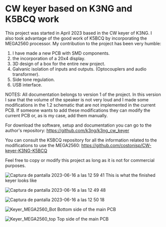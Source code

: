 # CW keyer based on K3NG and K5BCQ work

This project was started in April 2023 based in the CW keyer of K3NG. 
I also took advantage of the good work of K5BCQ by incorporating the MEGA2560 processor. My contribution to the project has been very humble: 
  1. I have made a new PCB with SMD components. 
  2. the incorporation of a 20x4 display.
  3. 3D design of a box for the entire new project.
  4. Galvanic isolation of inputs and outputs. (Optocouplers and audio transformer).
  5. Side tone regulation.
  6. USB interface.

NOTES: All documentation belongs to version 1 of the project. In this version I saw that the volume of the speaker is not very loud and I made some modifications in the 1.2 schematic that are not implemented in the current PCB. If someone wants to add these modifications they can modify the current PCB or, as is my case, add them manually.

For download the software, setup and documentation you can go to the author's repository: https://github.com/k3ng/k3ng_cw_keyer

You can consult the K5BCQ repository for all the information related to the modifications to use the MEGA2560: https://github.com/costonisp/CW-keyer-K3NG-K5BCQ

Feel free to copy or modify this project as long as it is not for commercial purposes.


![Captura de pantalla 2023-06-16 a las 12 59 41](https://github.com/joanperelopez/CW-Keyer/assets/73885181/52b9df4b-be5e-4b8a-b31a-4444ec15f181)
This is what the finished keyer looks like


![Captura de pantalla 2023-06-16 a las 12 49 48](https://github.com/joanperelopez/CW-Keyer/assets/73885181/2a790ab7-54cd-44c1-9e68-d06a6f1f6f74)


![Captura de pantalla 2023-06-16 a las 12 50 18](https://github.com/joanperelopez/CW-Keyer/assets/73885181/6ed3bf15-15de-4d82-bf1b-fd4c62183c07)


![Keyer_MEGA2560_Bot](https://github.com/joanperelopez/CW-Keyer/assets/73885181/5dc6906c-0240-44d7-8b2c-253aef7dc57e)
Bottom side of the main PCB

![Keyer_MEGA2560_top](https://github.com/joanperelopez/CW-Keyer/assets/73885181/cdc65c55-eba2-46f9-9405-1102c7109753)
Top side of the main PCB
